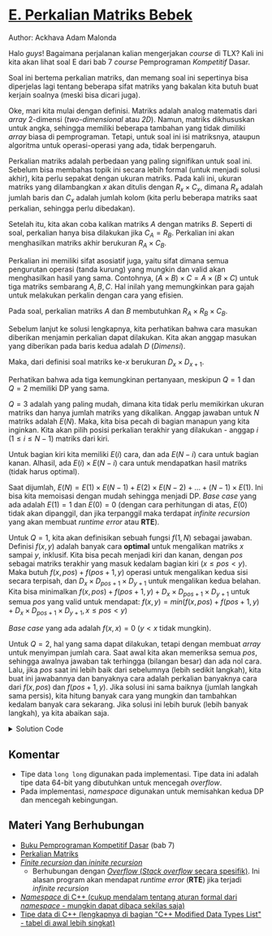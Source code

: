 # [E. Perkalian Matriks Bebek](https://tlx.toki.id/courses/competitive/chapters/07/problems/E)

Author: Ackhava Adam Malonda

Halo _guys_! Bagaimana perjalanan kalian mengerjakan _course_ di TLX? Kali ini kita akan lihat soal E dari bab 7 _course_ Pemprograman *Kompetitif* Dasar.

Soal ini bertema perkalian matriks, dan memang soal ini sepertinya bisa diperjelas lagi tentang beberapa sifat matriks yang bakalan kita butuh buat kerjain soalnya (meski bisa dicari juga).

Oke, mari kita mulai dengan definisi. Matriks adalah analog matematis dari _array_ 2-dimensi (_two-dimensional_ atau _2D_). Namun, matriks dikhususkan untuk angka, sehingga memiliki beberapa tambahan yang tidak dimiliki _array_ biasa di pemprograman. Tetapi, untuk soal ini isi matriksnya, ataupun algoritma untuk operasi-operasi yang ada, tidak berpengaruh.

Perkalian matriks adalah perbedaan yang paling signifikan untuk soal ini. Sebelum bisa membahas topik ini secara lebih formal (untuk menjadi solusi akhir), kita perlu sepakat dengan ukuran matriks. Pada kali ini, ukuran matriks yang dilambangkan $x$ akan ditulis dengan $R_x \times C_x$, dimana $R_x$ adalah jumlah baris dan $C_x$ adalah jumlah kolom (kita perlu beberapa matriks saat perkalian, sehingga perlu dibedakan).

Setelah itu, kita akan coba kalikan matriks $A$ dengan matriks $B$. Seperti di soal, perkalian hanya bisa dilakukan jika $C_A = R_B$. Perkalian ini akan menghasilkan matriks akhir berukuran $R_A \times C_B$. 

Perkalian ini memiliki sifat asosiatif juga, yaitu sifat dimana semua pengurutan operasi (tanda kurung) yang mungkin dan valid akan menghasilkan hasil yang sama. Contohnya, $(A \times B) \times C = A \times (B \times C)$ untuk tiga matriks sembarang $A, B, C$. Hal inilah yang memungkinkan para gajah untuk melakukan perkalin dengan cara yang efisien.

Pada soal, perkalian matriks $A$ dan $B$ membutuhkan $R_A \times R_B \times C_B$. 

Sebelum lanjut ke solusi lengkapnya, kita perhatikan bahwa cara masukan diberikan menjamin perkalian dapat dilakukan. Kita akan anggap masukan yang diberikan pada baris kedua adalah $D$ (_Dimensi_). 

Maka, dari definisi soal matriks ke-$x$ berukuran $D_x \times D_{x+1}$. 

Perhatikan bahwa ada tiga kemungkinan pertanyaan, meskipun $Q = 1$ dan $Q = 2$ memiliki DP yang sama. 

$Q = 3$ adalah yang paling mudah, dimana kita tidak perlu memikirkan ukuran matriks dan hanya jumlah matriks yang dikalikan. Anggap jawaban untuk $N$ matriks adalah $E(N)$. Maka, kita bisa pecah di bagian manapun yang kita inginkan. Kita akan pilih posisi perkalian terakhir yang dilakukan - anggap $i$ ($1 \leq i \leq N-1$) matriks dari kiri. 

Untuk bagian kiri kita memiliki $E(i)$ cara, dan ada $E(N-i)$ cara untuk bagian kanan. Alhasil, ada $E(i) \times E(N-i)$ cara untuk mendapatkan hasil matriks (tidak harus optimal). 

Saat dijumlah, $E(N) = E(1) \times E(N-1) + E(2) \times E(N-2) + \dots + (N-1) \times E(1)$. Ini bisa kita memoisasi dengan mudah sehingga menjadi DP. _Base case_ yang ada adalah $E(1) = 1$ dan $E(0) = 0$ (dengan cara perhitungan di atas, $E(0)$ tidak akan dipanggil, dan jika terpanggil maka terdapat _infinite recursion_ yang akan membuat _runtime error_ atau **RTE**).

Untuk $Q = 1$, kita akan definisikan sebuah fungsi $f(1, N)$ sebagai jawaban. Definisi $f(x, y)$ adalah banyak cara **optimal** untuk mengalikan matriks $x$ sampai $y$, inklusif. Kita bisa pecah menjadi kiri dan kanan, dengan $pos$ sebagai matriks terakhir yang masuk kedalam bagian kiri ($x \leq pos \lt y$). Maka butuh $f(x, pos) + f(pos + 1, y)$ operasi untuk mengalikan kedua sisi secara terpisah, dan $D_x \times D_{pos+1} \times D_{y+1}$ untuk mengalikan kedua belahan. Kita bisa minimalkan $f(x, pos) + f(pos + 1, y) + D_x \times D_{pos+1} \times D_{y+1}$ untuk semua $pos$ yang valid untuk mendapat:
$f(x, y) = min(f(x, pos) + f(pos + 1, y) + D_x \times D_{pos+1} \times D_{y+1}, x \leq pos \lt y)$

_Base case_ yang ada adalah $f(x, x) = 0$ ($y<x$ tidak mungkin).

Untuk $Q = 2$, hal yang sama dapat dilakukan, tetapi dengan membuat _array_ untuk menyimpan jumlah cara. Saat awal kita akan memeriksa semua $pos$, sehingga awalnya jawaban tak terhingga (bilangan besar) dan ada nol cara. Lalu, jika $pos$ saat ini lebih baik dari sebelumnya (lebih sedikit langkah), kita buat ini jawabannya dan banyaknya cara adalah perkalian banyaknya cara dari $f(x, pos)$ dan $f(pos+1, y)$. Jika solusi ini sama baiknya (jumlah langkah sama persis), kita hitung banyak cara yang mungkin dan tambahkan kedalam banyak cara sekarang. Jika solusi ini lebih buruk (lebih banyak langkah), ya kita abaikan saja. 

<details>
  <summary>Solution Code</summary>

```
#include <bits/stdc++.h>
using namespace std;

typedef long long ll;  // long long adalah tipe data 64-bit di C++ - diperlukan
                       // untuk mencegah overflow

const ll MOD = 26101991;  // Modulo untuk soal 2

ll p[500];  // p adalah D di pembahasan
ll N;
ll Q;

namespace task12 {  // Pertanyaan 1 dan 2
ll memo[500][500];  // Memoisasi
ll cnt[500][500];   // Jumlah cara

ll dp(ll l, ll r) {  // dp adalah f di pembahasan
  if (l == r) {
    cnt[l][r] = 1;
    return 0;
  }

  ll &ans = memo[l][r];
  if (ans != -1) return ans;

  ans = 1E16;

  for (ll i = l; i < r; i++) {  // Iterasi (i adalah pos di pembahasan)
    ll c = p[l] * p[i + 1] * p[r + 1];
    c += dp(l, i) + dp(i + 1, r);

    if (ans > c) {  // Lebih baik
      cnt[l][r] = cnt[l][i] * cnt[i + 1][r];
      cnt[l][r] %= MOD;
      ans = c;
    } else if (ans == c) {  // Sama saja
      cnt[l][r] += cnt[l][i] * cnt[i + 1][r];
      cnt[l][r] %= MOD;
    }
    // Lebih buruk maka tidak akan dilihat :(
  }

  return ans;
}

void init() {
  memset(memo, -1, sizeof memo);
  memset(cnt, 0, sizeof cnt);
}
}

namespace task3 {  // Pertanyaan 3
ll memo[500];

ll dp(ll n) {  // dp adalah E di pembahasan
  if (n == 0) return 0;
  if (n == 1) return 1;

  ll &ans = memo[n];
  if (ans != -1) return ans;

  ans = 0;

  for (ll i = 1; i < n; i++) {  // Iterasi (i adalah pos di pembahasan)
    ans += dp(i) * dp(n - i);
    ans %= MOD;
  }

  return ans;
}

void init() { memset(memo, -1, sizeof memo); }
}

int main() {
  ios_base::sync_with_stdio(false);
  cin.tie(0);
  cout.tie(0);

  cin >> N;

  for (ll i = 1; i <= N + 1; i++) {
    cin >> p[i];
  }

  cin >> Q;

  if (Q == 1) {
    task12::init();
    cout << task12::dp(1, N);
  } else if (Q == 2) {
    task12::init();
    task12::dp(1, N);
    cout << task12::cnt[1][N];
  } else {
    task3::init();
    cout << task3::dp(N);
  }
}
```
</details>

## Komentar
- Tipe data `long long` digunakan pada implementasi. Tipe data ini adalah tipe data 64-bit yang dibutuhkan untuk mencegah _overflow_.
- Pada implementasi, _namespace_ digunakan untuk memisahkan kedua DP dan mencegah kebingungan.

## Materi Yang Berhubungan
- [Buku Pemprograman Kompetitif Dasar](https://osn.toki.id/arsip/download-pkd) (bab 7)
- [Perkalian Matriks](https://byjus.com/maths/matrix-multiplication/)
- [_Finite recursion_ dan _ininite recursion_](https://www.geeksforgeeks.org/finite-and-infinite-recursion-with-examples/)  
  * Berhubungan dengan [_Overflow_ (_Stack overflow_ secara spesifik)](https://www.geeksforgeeks.org/heap-overflow-stack-overflow/). Ini alasan program akan mendapat _runtime error_ (**RTE**) jika terjadi _infinite recursion_
- [_Namespace_ di C++ (cukup mendalam tentang aturan formal dari _namespace_ - mungkin dapat dibaca sekilas saja)](https://www.geeksforgeeks.org/namespace-in-c/)
- [Tipe data di C++ (lengkapnya di bagian "C++ Modified Data Types List" - tabel di awal lebih singkat)](https://www.programiz.com/cpp-programming/data-types)